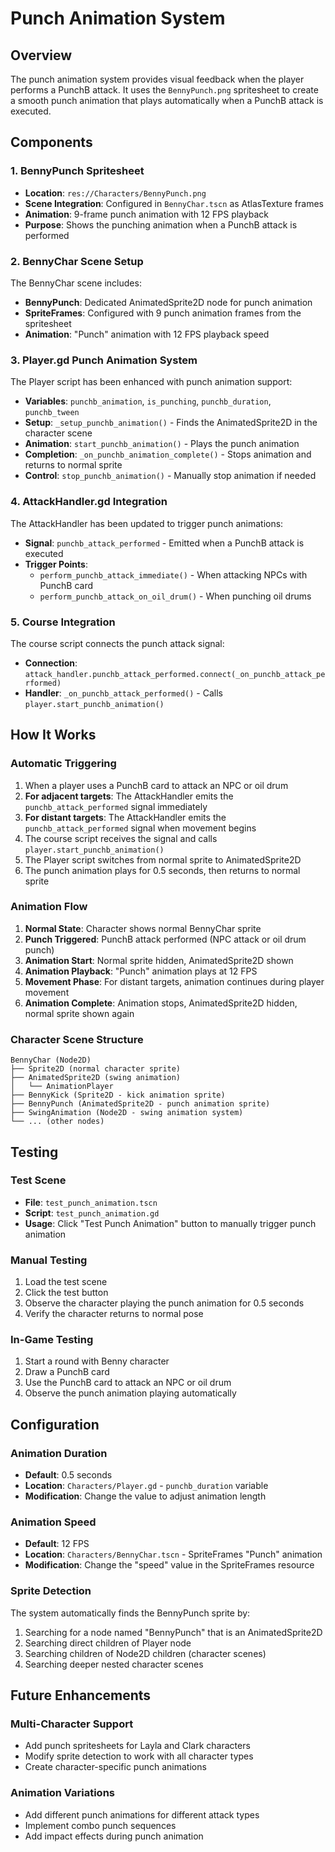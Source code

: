 # Punch Animation System

## Overview

The punch animation system provides visual feedback when the player performs a PunchB attack. It uses the `BennyPunch.png` spritesheet to create a smooth punch animation that plays automatically when a PunchB attack is executed.

## Components

### 1. BennyPunch Spritesheet
- **Location**: `res://Characters/BennyPunch.png`
- **Scene Integration**: Configured in `BennyChar.tscn` as AtlasTexture frames
- **Animation**: 9-frame punch animation with 12 FPS playback
- **Purpose**: Shows the punching animation when a PunchB attack is performed

### 2. BennyChar Scene Setup
The BennyChar scene includes:
- **BennyPunch**: Dedicated AnimatedSprite2D node for punch animation
- **SpriteFrames**: Configured with 9 punch animation frames from the spritesheet
- **Animation**: "Punch" animation with 12 FPS playback speed

### 3. Player.gd Punch Animation System
The Player script has been enhanced with punch animation support:
- **Variables**: `punchb_animation`, `is_punching`, `punchb_duration`, `punchb_tween`
- **Setup**: `_setup_punchb_animation()` - Finds the AnimatedSprite2D in the character scene
- **Animation**: `start_punchb_animation()` - Plays the punch animation
- **Completion**: `_on_punchb_animation_complete()` - Stops animation and returns to normal sprite
- **Control**: `stop_punchb_animation()` - Manually stop animation if needed

### 4. AttackHandler.gd Integration
The AttackHandler has been updated to trigger punch animations:
- **Signal**: `punchb_attack_performed` - Emitted when a PunchB attack is executed
- **Trigger Points**: 
  - `perform_punchb_attack_immediate()` - When attacking NPCs with PunchB card
  - `perform_punchb_attack_on_oil_drum()` - When punching oil drums

### 5. Course Integration
The course script connects the punch attack signal:
- **Connection**: `attack_handler.punchb_attack_performed.connect(_on_punchb_attack_performed)`
- **Handler**: `_on_punchb_attack_performed()` - Calls `player.start_punchb_animation()`

## How It Works

### Automatic Triggering
1. When a player uses a PunchB card to attack an NPC or oil drum
2. **For adjacent targets**: The AttackHandler emits the `punchb_attack_performed` signal immediately
3. **For distant targets**: The AttackHandler emits the `punchb_attack_performed` signal when movement begins
4. The course script receives the signal and calls `player.start_punchb_animation()`
5. The Player script switches from normal sprite to AnimatedSprite2D
6. The punch animation plays for 0.5 seconds, then returns to normal sprite

### Animation Flow
1. **Normal State**: Character shows normal BennyChar sprite
2. **Punch Triggered**: PunchB attack performed (NPC attack or oil drum punch)
3. **Animation Start**: Normal sprite hidden, AnimatedSprite2D shown
4. **Animation Playback**: "Punch" animation plays at 12 FPS
5. **Movement Phase**: For distant targets, animation continues during player movement
6. **Animation Complete**: Animation stops, AnimatedSprite2D hidden, normal sprite shown again

### Character Scene Structure
```
BennyChar (Node2D)
├── Sprite2D (normal character sprite)
├── AnimatedSprite2D (swing animation)
│   └── AnimationPlayer
├── BennyKick (Sprite2D - kick animation sprite)
├── BennyPunch (AnimatedSprite2D - punch animation sprite)
├── SwingAnimation (Node2D - swing animation system)
└── ... (other nodes)
```

## Testing

### Test Scene
- **File**: `test_punch_animation.tscn`
- **Script**: `test_punch_animation.gd`
- **Usage**: Click "Test Punch Animation" button to manually trigger punch animation

### Manual Testing
1. Load the test scene
2. Click the test button
3. Observe the character playing the punch animation for 0.5 seconds
4. Verify the character returns to normal pose

### In-Game Testing
1. Start a round with Benny character
2. Draw a PunchB card
3. Use the PunchB card to attack an NPC or oil drum
4. Observe the punch animation playing automatically

## Configuration

### Animation Duration
- **Default**: 0.5 seconds
- **Location**: `Characters/Player.gd` - `punchb_duration` variable
- **Modification**: Change the value to adjust animation length

### Animation Speed
- **Default**: 12 FPS
- **Location**: `Characters/BennyChar.tscn` - SpriteFrames "Punch" animation
- **Modification**: Change the "speed" value in the SpriteFrames resource

### Sprite Detection
The system automatically finds the BennyPunch sprite by:
1. Searching for a node named "BennyPunch" that is an AnimatedSprite2D
2. Searching direct children of Player node
3. Searching children of Node2D children (character scenes)
4. Searching deeper nested character scenes

## Future Enhancements

### Multi-Character Support
- Add punch spritesheets for Layla and Clark characters
- Modify sprite detection to work with all character types
- Create character-specific punch animations

### Animation Variations
- Add different punch animations for different attack types
- Implement combo punch sequences
- Add impact effects during punch animation 